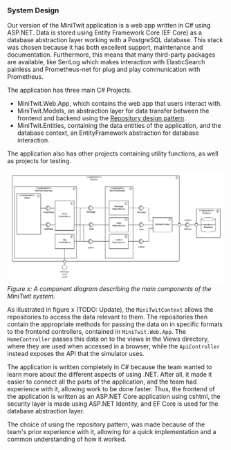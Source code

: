 ### System Design 
Our version of the MiniTwit application is a web app written in C# using ASP.NET. Data is stored using Entity Framework Core (EF Core) as a database abstraction layer working with a PostgreSQL database. This stack was chosen because it has both excellent support, maintenance and documentation. Furthermore, this means that many third-party packages are available, like SeriLog which makes interaction with ElasticSearch painless and Prometheus-net for plug and play communication with Prometheus.

The application has three main C# Projects. 
- MiniTwit.Web.App, which contains the web app that users interact with. 
- MiniTwit.Models, an abstraction layer for data transfer between the frontend and backend using the [Repository design pattern](https://martinfowler.com/eaaCatalog/repository.html).  
- MiniTwit.Entities, containing the data entities of the application, and the database context, an EntityFramework abstraction for database interaction. 

The application also has other projects containing utility functions, as well as projects for testing.

![Component diagram](./images/component_diagram.png)*Figure x: A component diagram describing the main components of the MiniTwit system.*

As illustrated in figure x (TODO: Update), the `MiniTwitContext` allows the repositories to access the data relevant to them. The repositories then contain the appropriate methods for passing the data on in specific formats to the frontend controllers, contained in `MiniTwit.Web.App`. The `HomeController` passes this data on to the views in the Views directory, where they are used when accessed in a browser, while the `ApiController` instead exposes the API that the simulator uses.

The application is written completely in C# because the team wanted to learn more about the different aspects of using .NET. 
After all, it made it easier to connect all the parts of the application, and the team had experience with it, allowing work to be done faster. 
Thus, the frontend of the application is written as an ASP.NET Core application using cshtml, the security layer is made using ASP.NET Identity, and EF Core is used for the database abstraction layer.

The choice of using the repository pattern, was made because of the team's prior experience with it, allowing for a quick implementation and a common understanding of how it worked.
